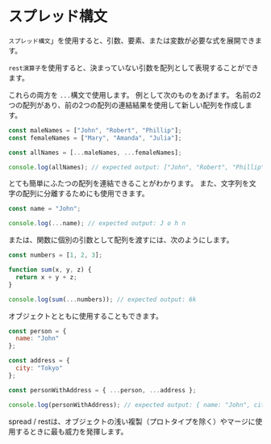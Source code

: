 # **スプレッド構文**

`スプレッド構文`」を使用すると、引数、要素、または変数が必要な式を展開できます。



`rest演算子`を使用すると、決まっていない引数を配列として表現することができます。

これらの両方を `...`構文で使用します。
例として次のものをあげます。
名前の2つの配列があり、前の2つの配列の連結結果を使用して新しい配列を作成します。


```js
const maleNames = ["John", "Robert", "Phillip"];
const femaleNames = ["Mary", "Amanda", "Julia"];

const allNames = [...maleNames, ...femaleNames];

console.log(allNames); // expected output: ["John", "Robert", "Phillip", "Mary", "Amanda", "Julia"]
```
とても簡単にふたつの配列を連結できることがわかります。
また、文字列を文字の配列に分離するためにも使用できます。


```js
const name = "John";

console.log(...name); // expected output: J o h n
```
または、関数に個別の引数として配列を渡すには、次のようにします。

```js
const numbers = [1, 2, 3];

function sum(x, y, z) {
  return x + y + z;
}

console.log(sum(...numbers)); // expected output: 6k
```
オブジェクトとともに使用することもできます。

```js
const person = {
  name: "John"
};

const address = {
  city: "Tokyo"
};

const personWithAddress = { ...person, ...address };

console.log(personWithAddress); // expected output: { name: "John", city: "Tokyo" }
```
spread / restは、オブジェクトの浅い複製（プロトタイプを除く）やマージに使用するときに最も威力を発揮します。
